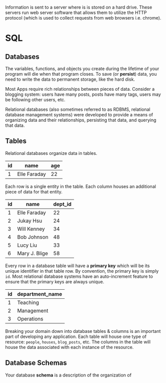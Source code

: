 Information is sent to a server where is is stored on a hard drive.
These servers run web server software that allows them to utilize the
HTTP protocol (which is used to collect requests from web browsers i.e. chrome).

# SQL

## Databases

The variables, functions, and objects you create during the lifetime of your program will
die when that program closes. To save (or **persist**) data, you need to
write the data to permanent storage, like the hard disk.

Most Apps require rich relationships between pieces of
data. Consider a blogging system:
users have many posts,
posts have many tags, 
users may be following other users,
etc.

Relational databases (also sometimes referred to as RDBMS, relational
database management systems) were developed to provide a means of
organizing data and their relationships, persisting that data, and
querying that data.

## Tables

Relational databases organize data in tables.

| id            | name          | age  |
| ------------- | ------------- | ---- |
|1|Elle Faraday |22| 





Each row is a single entity in the table. Each column houses an
additional piece of data for that entity.

| id            | name          | dept_id  |
| ------------- | ------------- | ---- |
|1|Elle Faraday |22|2|
|2|Jukay Hsu|24|2|
|3|Will Kenney|34|3|
|4|Bob Johnson|48|1|
|5|Lucy Liu |33|1|
|6|Mary J. Blige|58|1|


Every row in a database table will have a **primary key** which will
be its unique identifier in that table row. By convention, the primary
key is simply `id`. Most relational database systems have an
auto-increment feature to ensure that the primary keys are always
unique.

| id            | department_name |
| ------------- | ------------- |
|1|Teaching|
|2|Management|
|3|Operations|


Breaking your domain down into database tables & columns is an
important part of developing any application. Each table will house
one type of resource: `people`, `houses`, `blog_posts`, etc. The
columns in the table will house the data associated with each instance
of the resource.

## Database Schemas

Your database **schema** is a description of the organization of



